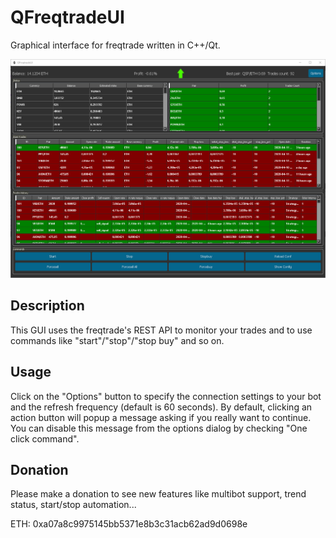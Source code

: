 # QFreqtradeUI
Graphical interface for freqtrade written in C++/Qt.

![Screenshot](https://github.com/orkblutt/QFreqtradeUI/blob/master/freqtradeUI.png)

## Description

This GUI uses the freqtrade's REST API to monitor your trades and to use commands like "start"/"stop"/"stop buy" and so on.

## Usage

Click on the "Options" button to specify the connection settings to your bot and the refresh frequency (default is 60 seconds).
By default, clicking an action button will popup a message asking if you really want to continue. You can disable this message from the options dialog by checking "One click command".

## Donation

Please make a donation to see new features like multibot support, trend status, start/stop automation...

ETH: 0xa07a8c9975145bb5371e8b3c31acb62ad9d0698e
